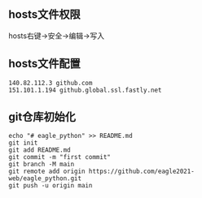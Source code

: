 ## hosts文件权限
hosts右键->安全->编辑->写入
## hosts文件配置
```text
140.82.112.3 github.com
151.101.1.194 github.global.ssl.fastly.net
```
## git仓库初始化
```shell
echo "# eagle_python" >> README.md
git init
git add README.md
git commit -m "first commit"
git branch -M main
git remote add origin https://github.com/eagle2021-web/eagle_python.git
git push -u origin main
```